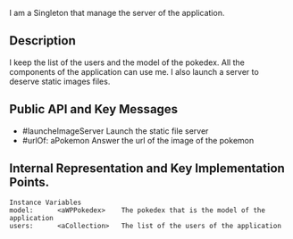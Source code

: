 I am a Singleton that manage the server of the application.

Description
-------------------

I keep the list of the users and the model of the pokedex.  All the components of the application can use me. 
I also launch a server to deserve static images files.

Public API and Key Messages
--------------------

- #launcheImageServer 		Launch the static file server 
- #urlOf: aPokemon 			Answer the url of the image of the pokemon
 
Internal Representation and Key Implementation Points.
---------------------

    Instance Variables
	model:		<aWPPokedex>	The pokedex that is the model of the application
	users:		<aCollection>	The list of the users of the application
